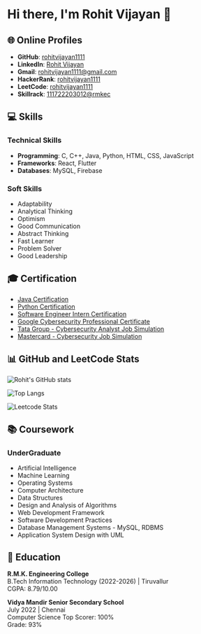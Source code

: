 # Hi there, I'm Rohit Vijayan 👋


## 🌐 Online Profiles
- **GitHub**: [rohitvijayan1111](https://github.com/rohitvijayan1111)
- **LinkedIn**: [Rohit Vijayan](https://www.linkedin.com/in/rohitvijayan1111)
- **Gmail**: [rohitvijayan1111@gmail.com](mailto:rohitvijayan1111@gmail.com)
- **HackerRank**: [rohitvijayan1111](https://www.hackerrank.com/rohitvijayan1111)
- **LeetCode**: [rohitvijayan1111](https://leetcode.com/rohitvijayan1111)
- **Skillrack**: [111722203012@rmkec](https://www.skillrack.com/user/111722203012)


## 💻 Skills
### Technical Skills
- **Programming**: C, C++, Java, Python, HTML, CSS, JavaScript
- **Frameworks**: React, Flutter
- **Databases**: MySQL, Firebase

### Soft Skills
- Adaptability
- Analytical Thinking
- Optimism
- Good Communication
- Abstract Thinking
- Fast Learner
- Problem Solver
- Good Leadership

## 🎓 Certification
- [Java Certification](#)
- [Python Certification](#)
- [Software Engineer Intern Certification](#)
- [Google Cybersecurity Professional Certificate](#)
- [Tata Group - Cybersecurity Analyst Job Simulation](#)
- [Mastercard - Cybersecurity Job Simulation](#)

## 📊 GitHub and LeetCode Stats
![Rohit's GitHub stats](https://github-readme-stats.vercel.app/api?username=rohitvijayan1111&show_icons=true&theme=radical)

![Top Langs](https://github-readme-stats.vercel.app/api/top-langs/?username=rohitvijayan1111&layout=compact&theme=radical)

![Leetcode Stats](https://leetcard.jacoblin.cool/rohitvijayan1111)
## 📚 Coursework
### UnderGraduate
- Artificial Intelligence
- Machine Learning
- Operating Systems
- Computer Architecture
- Data Structures
- Design and Analysis of Algorithms
- Web Development Framework
- Software Development Practices
- Database Management Systems - MySQL, RDBMS
- Application System Design with UML

## 🏫 Education
**R.M.K. Engineering College**  
B.Tech Information Technology (2022-2026) | Tiruvallur  
CGPA: 8.79/10.00

**Vidya Mandir Senior Secondary School**  
July 2022 | Chennai  
Computer Science Top Scorer: 100%  
Grade: 93%

<!---
rohitvijayan1111/rohitvijayan1111 is a ✨ special ✨ repository because its `README.md` (this file) appears on your GitHub profile.
You can click the Preview link to take a look at your changes.
--->
